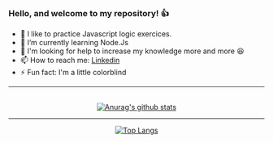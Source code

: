 ### Hello, and welcome to my repository! :+1:

- :speak_no_evil: I like to practice Javascript logic exercices.
- 🌱 I’m currently learning Node.Js
- 🤔 I'm looking for help to increase my knowledge more and more :satisfied:
- 📫 How to reach me: [Linkedin](https://www.linkedin.com/in/daniel-marque-dev/)
- ⚡ Fun fact: I'm a little colorblind
<div align="center">
<hr>

<br/>[![Anurag's github stats](https://github-readme-stats.vercel.app/api?username=DanielMarquesz&hide_border=true&count_private=true&count_private=true&theme=dark&show_icons=true)](https://github.com/anuraghazra/github-readme-stats)

<hr>

[![Top Langs](https://github-readme-stats.vercel.app/api/top-langs/?username=DanielMarquesz&hide_border=true&theme=dark&show_icons=true)](https://github.com/anuraghazra/github-readme-stats)
</div>
